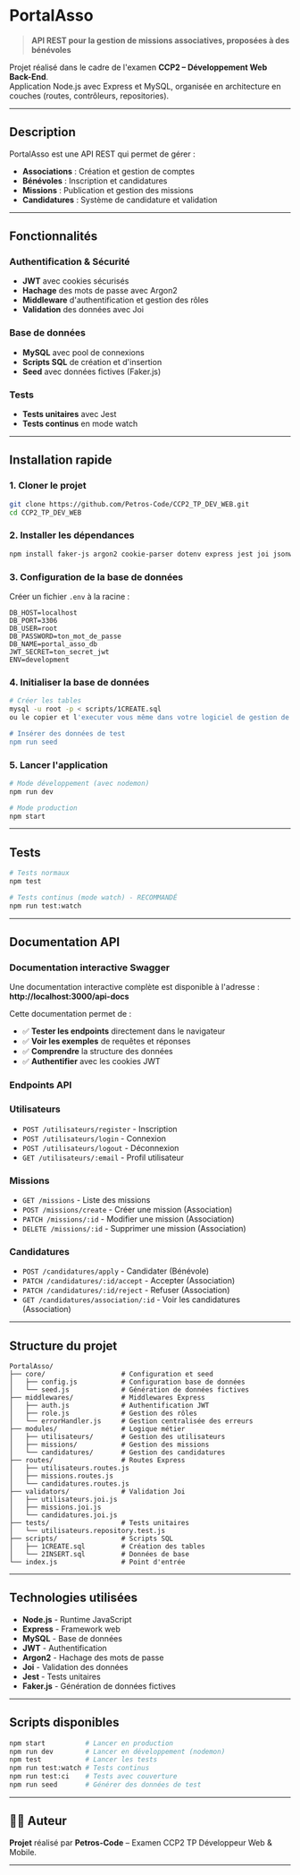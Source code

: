 # PortalAsso

> **API REST pour la gestion de missions associatives, proposées à des bénévoles**

Projet réalisé dans le cadre de l'examen **CCP2 – Développement Web Back-End**.  
Application Node.js avec Express et MySQL, organisée en architecture en couches (routes, contrôleurs, repositories).

---

## Description

PortalAsso est une API REST qui permet de gérer :
- **Associations** : Création et gestion de comptes
- **Bénévoles** : Inscription et candidatures
- **Missions** : Publication et gestion des missions
- **Candidatures** : Système de candidature et validation

---

## Fonctionnalités

### Authentification & Sécurité
- **JWT** avec cookies sécurisés
- **Hachage** des mots de passe avec Argon2
- **Middleware** d'authentification et gestion des rôles
- **Validation** des données avec Joi

### Base de données
- **MySQL** avec pool de connexions
- **Scripts SQL** de création et d'insertion
- **Seed** avec données fictives (Faker.js)

### Tests
- **Tests unitaires** avec Jest
- **Tests continus** en mode watch

---

## Installation rapide

### 1. Cloner le projet
```bash
git clone https://github.com/Petros-Code/CCP2_TP_DEV_WEB.git
cd CCP2_TP_DEV_WEB
```

### 2. Installer les dépendances
```bash
npm install faker-js argon2 cookie-parser dotenv express jest joi jsonwebtoken mysql2 path
```

### 3. Configuration de la base de données
Créer un fichier `.env` à la racine :
```env
DB_HOST=localhost
DB_PORT=3306
DB_USER=root
DB_PASSWORD=ton_mot_de_passe
DB_NAME=portal_asso_db
JWT_SECRET=ton_secret_jwt
ENV=development
```

### 4. Initialiser la base de données
```bash
# Créer les tables
mysql -u root -p < scripts/1CREATE.sql
ou le copier et l'executer vous même dans votre logiciel de gestion de BDD

# Insérer des données de test
npm run seed
```

### 5. Lancer l'application
```bash
# Mode développement (avec nodemon)
npm run dev

# Mode production
npm start
```

---

## Tests

```bash
# Tests normaux
npm test

# Tests continus (mode watch) - RECOMMANDÉ
npm run test:watch
```

---

## Documentation API

### Documentation interactive Swagger
Une documentation interactive complète est disponible à l'adresse :
**http://localhost:3000/api-docs**

Cette documentation permet de :
- ✅ **Tester les endpoints** directement dans le navigateur
- ✅ **Voir les exemples** de requêtes et réponses
- ✅ **Comprendre** la structure des données
- ✅ **Authentifier** avec les cookies JWT

### Endpoints API

### Utilisateurs
- `POST /utilisateurs/register` - Inscription
- `POST /utilisateurs/login` - Connexion
- `POST /utilisateurs/logout` - Déconnexion
- `GET /utilisateurs/:email` - Profil utilisateur

### Missions
- `GET /missions` - Liste des missions
- `POST /missions/create` - Créer une mission (Association)
- `PATCH /missions/:id` - Modifier une mission (Association)
- `DELETE /missions/:id` - Supprimer une mission (Association)

### Candidatures
- `POST /candidatures/apply` - Candidater (Bénévole)
- `PATCH /candidatures/:id/accept` - Accepter (Association)
- `PATCH /candidatures/:id/reject` - Refuser (Association)
- `GET /candidatures/association/:id` - Voir les candidatures (Association)

---

## Structure du projet

```
PortalAsso/
├── core/                   # Configuration et seed
│   ├── config.js           # Configuration base de données
│   └── seed.js             # Génération de données fictives
├── middlewares/            # Middlewares Express
│   ├── auth.js             # Authentification JWT
│   ├── role.js             # Gestion des rôles
│   └── errorHandler.js     # Gestion centralisée des erreurs
├── modules/                # Logique métier
│   ├── utilisateurs/       # Gestion des utilisateurs
│   ├── missions/           # Gestion des missions
│   └── candidatures/       # Gestion des candidatures
├── routes/                 # Routes Express
│   ├── utilisateurs.routes.js
│   ├── missions.routes.js
│   └── candidatures.routes.js
├── validators/             # Validation Joi
│   ├── utilisateurs.joi.js
│   ├── missions.joi.js
│   └── candidatures.joi.js
├── tests/                  # Tests unitaires
│   └── utilisateurs.repository.test.js
├── scripts/                # Scripts SQL
│   ├── 1CREATE.sql         # Création des tables
│   └── 2INSERT.sql         # Données de base
└── index.js                # Point d'entrée
```

---

## Technologies utilisées

- **Node.js** - Runtime JavaScript
- **Express** - Framework web
- **MySQL** - Base de données
- **JWT** - Authentification
- **Argon2** - Hachage des mots de passe
- **Joi** - Validation des données
- **Jest** - Tests unitaires
- **Faker.js** - Génération de données fictives

---

## Scripts disponibles

```bash
npm start          # Lancer en production
npm run dev        # Lancer en développement (nodemon)
npm test           # Lancer les tests
npm run test:watch # Tests continus
npm run test:ci    # Tests avec couverture
npm run seed       # Générer des données de test
```

---

## 👨‍💻 Auteur

**Projet** réalisé par **Petros-Code** – Examen CCP2 TP Développeur Web & Mobile.

---
